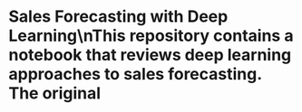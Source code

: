 # Sales Forecasting with Deep Learning\nThis repository contains a notebook that reviews deep learning approaches to sales forecasting. The original 